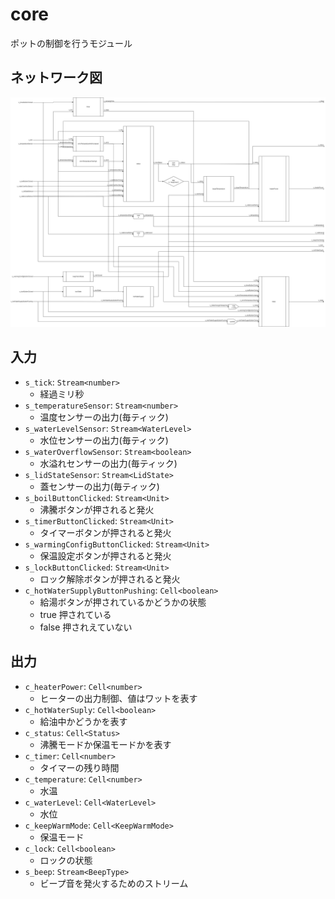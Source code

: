 # core

ポットの制御を行うモジュール

## ネットワーク図

![core.png](../images/core.png)

## 入力

- `s_tick`: `Stream<number>`
  - 経過ミリ秒
- `s_temperatureSensor`: `Stream<number>`
  - 温度センサーの出力(毎ティック)
- `s_waterLevelSensor`: `Stream<WaterLevel>`
  - 水位センサーの出力(毎ティック)
- `s_waterOverflowSensor`: `Stream<boolean>`
  - 水溢れセンサーの出力(毎ティック)
- `s_lidStateSensor`: `Stream<LidState>`
  - 蓋センサーの出力(毎ティック)
- `s_boilButtonClicked`: `Stream<Unit>`
  - 沸騰ボタンが押されると発火
- `s_timerButtonClicked`: `Stream<Unit>`
  - タイマーボタンが押されると発火
- `s_warmingConfigButtonClicked`: `Stream<Unit>`
  - 保温設定ボタンが押されると発火
- `s_lockButtonClicked`: `Stream<Unit>`
  - ロック解除ボタンが押されると発火
- `c_hotWaterSupplyButtonPushing`: `Cell<boolean>`
  - 給湯ボタンが押されているかどうかの状態
  - true 押されている
  - false 押されえていない

## 出力

- `c_heaterPower`: `Cell<number>`
  - ヒーターの出力制御、値はワットを表す
- `c_hotWaterSuply`: `Cell<boolean>`
  - 給油中かどうかを表す
- `c_status`: `Cell<Status>`
  - 沸騰モードか保温モードかを表す
- `c_timer`: `Cell<number>`
  - タイマーの残り時間
- `c_temperature`: `Cell<number>`
  - 水温
- `c_waterLevel`: `Cell<WaterLevel>`
  - 水位
- `c_keepWarmMode`: `Cell<KeepWarmMode>`
  - 保温モード
- `c_lock`: `Cell<boolean>`
  - ロックの状態
- `s_beep`: `Stream<BeepType>`
  - ビープ音を発火するためのストリーム
